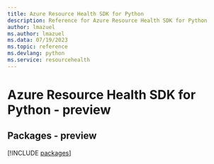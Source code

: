 ```yaml
---
title: Azure Resource Health SDK for Python
description: Reference for Azure Resource Health SDK for Python
author: lmazuel
ms.author: lmazuel
ms.data: 07/19/2023
ms.topic: reference
ms.devlang: python
ms.service: resourcehealth
---
```

# Azure Resource Health SDK for Python - preview
## Packages - preview
[!INCLUDE [packages](resource-health-index.md)]